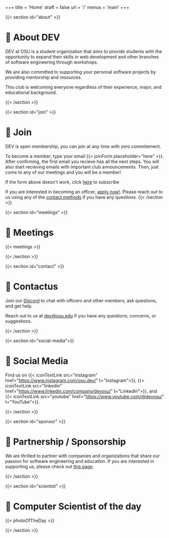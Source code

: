 +++
title = 'Home'
draft = false
url = '/'
menus = 'main'
+++

{{< section id="about" >}}

# 👀 About DEV

DEV at OSU is a student organization that aims to provide students with the
opportunity to expand their skills in web development and other branches of
software engineering through workshops.

We are also committed to supporting your personal software projects by providing
mentorship and resources.

This club is welcoming everyone regardless of their experience, major, and educational background.

{{< /section >}}

{{< section id="join" >}}

# 🤝 Join

DEV is open membership, you can join at any time with zero commitement.

To become a member, type your email {{< joinForm placeholder="here" >}}. After confirming, the first
email you recieve has all the next steps. You will also start recieving emails
with important club announcements. Then, just come to any of our meetings and
you will be a member!

If the form above doesn't work, click [here](https://devosu.substack.com/subscribe)
to subscribe

If you are interested in becoming an officer, [apply now!](https://to.osu.dev/teamapp).
Please reach out to us using any of the [contact methods](#contact) if you have any questions.
{{< /section >}}

{{< section id="meetings" >}}

# 📅 Meetings

{{< meetings >}}

{{< /section >}}

{{< section id="contact" >}}

# 🌵 Contactus

Join our [Discord](https://to.osu.dev/discord) to chat with officers and other
members, ask questions, and get help.

Reach out to us at [dev@osu.edu](mailto:dev@osu.edu) if you have any
questions, concerns, or suggestions.

{{< /section >}}

{{< section id="social-media">}}

# 📱 Social Media

Find us on
{{< iconTextLink src="instagram" href="https://www.instagram.com/osu.dev/" t="Instagram">}},
{{< iconTextLink src="linkedin" href="https://www.linkedin.com/company/devosu/" t="LinkedIn">}}, and
{{< iconTextLink src="youtube" href="https://www.youtube.com/@devosu/" t="YouTube">}}.

{{< /section >}}

{{< section id="sponsor" >}}

# 🥇 Partnership / Sponsorship

We are thrilled to partner with companies and organizations that share our
passion for software engineering and education. If you are interested in
supporting us, please check out [this page](support/).

{{< /section >}}

{{< section id="scientist" >}}

# 📸 Computer Scientist of the day

{{< photoOfTheDay >}}

{{< /section >}}
